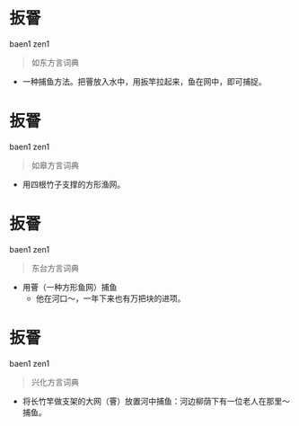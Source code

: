 # 扳罾
baen1 zen1
> 如东方言词典
- 一种捕鱼方法。把罾放入水中，用扳竿拉起来，鱼在网中，即可捕捉。

# 扳罾
baen1 zen1
> 如皋方言词典
- 用四根竹子支撑的方形渔网。

# 扳罾
baen1 zen1
> 东台方言词典
- 用罾（一种方形鱼网）捕鱼
  - 他在河口～，一年下来也有万把块的进项。

# 扳罾
baen1 zen1
> 兴化方言词典
- 将长竹竿做支架的大网（罾）放置河中捕鱼：河边柳荫下有一位老人在那里～捕鱼。
